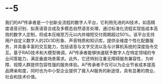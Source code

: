 # --5
我们的AI³传承者是一个创新全流程的数字人平台，它利用先进的AI技术，如高精度语音识别、拟真语音合成及多模态自然语言处理，通过标准化流程实现低成本高效的数字人定制，将成本压缩至万元以内并缩短交付周期超过50%。该平台支持用户自定义数字人的2D/3D形象、声音特质和知识库，提供全维度个性化配置服务，并具备丰富的交互能力，包括语音与文字交流以及与计算机系统的深度指令交互。基于RAG技术和大模型微调，AI³传承者能够快速赋予数字人在特定领域的专业问答能力，满足垂直场景需求。此外，它还特别注重无障碍服务兼容性，为听障、视障人群提供包容性强的服务体验。AI³传承者不仅可以为企业节省成本提高品牌亲和度，同时也为中小型企业提供了接入AI服务的新途径，具有显著的商业、社会和技术价值。
